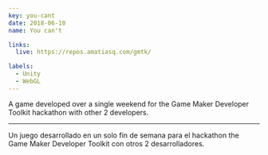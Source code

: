 ```yaml
---
key: you-cant
date: 2018-06-10
name: You can't

links:
  live: https://repos.amatiasq.com/gmtk/

labels:
  - Unity
  - WebGL
---
```


A game developed over a single weekend for the Game Maker Developer Toolkit hackathon with other 2 developers.

---

Un juego desarrollado en un solo fin de semana para el hackathon the Game Maker Developer Toolkit con otros 2 desarrolladores.
